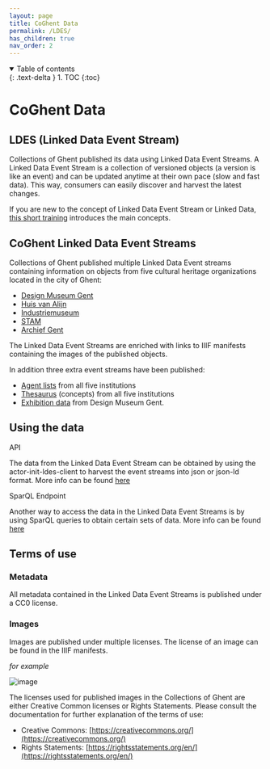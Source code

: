 ```yaml
---
layout: page
title: CoGhent Data
permalink: /LDES/
has_children: true
nav_order: 2
---
```


<details open markdown="block">
  <summary>
    Table of contents
  </summary>
  {: .text-delta }
1. TOC
{:toc}
</details>


# CoGhent Data
## LDES (Linked Data Event Stream)

Collections of Ghent published its data using Linked Data Event Streams. A Linked Data Event Stream is a collection of versioned objects (a version is like an event) and can be updated anytime at their own pace (slow and fast data). This way, consumers can easily discover and harvest the latest changes.

If you are new to the concept of Linked Data Event Stream or Linked Data, [this short training](https://academy.europa.eu/courses/publishing-data-with-linked-data-event-streams-why-and-how) introduces the main concepts.

## CoGhent Linked Data Event Streams

Collections of Ghent published multiple Linked Data Event streams containing information on objects from five cultural heritage organizations located in the city of Ghent: 
- [Design Museum Gent](https://coghent.github.io/dmg.html)
- [Huis van Alijn](https://coghent.github.io/hva.html)
- [Industriemuseum](https://coghent.github.io/im.html)
- [STAM](https://coghent.github.io/stam.html)
- [Archief Gent](https://coghent.github.io/ag.html)

The Linked Data Event Streams are enriched with links to IIIF manifests containing the images of the published objects. 

In addition three extra event streams have been published: 
- [Agent lists](https://coghent.github.io/thesaurus.html) from all five institutions 
- [Thesaurus](https://coghent.github.io/thesaurus.html) (concepts) from all five institutions
- [Exhibition data](https://coghent.github.io/exhibitiondmg.html) from Design Museum Gent.

## Using the data

API

The data from the Linked Data Event Stream can be obtained by using the actor-init-ldes-client to harvest the event streams into json or json-ld format. More info can be found [here](https://coghent.github.io/npmclient.html)

SparQL Endpoint

Another way to access the data in the Linked Data Event Streams is by using SparQL queries to obtain certain sets of data. More info can be found [here](https://coghent.github.io/SparQl%20Endpoint/)

## Terms of use

### Metadata

All metadata contained in the Linked Data Event Streams is published under a CC0 license.

### Images

Images are published under multiple licenses. The license of an image can be found in the IIIF manifests. 

*for example*

![image](https://user-images.githubusercontent.com/78723853/202168875-68c163d5-4d57-4f3a-96a4-716d618395f0.png)

The licenses used for published images in the Collections of Ghent are either Creative Common licenses or Rights Statements. Please consult the documentation for further explanation of the terms of use:
- Creative Commons: [https://creativecommons.org/](https://creativecommons.org/)
- Rights Statements: [https://rightsstatements.org/en/](https://rightsstatements.org/en/)


